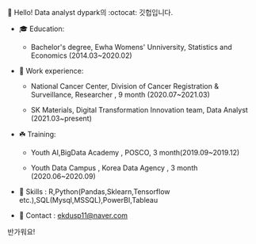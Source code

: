 👋 Hello! Data analyst dypark의 :octocat: 깃헙입니다.


* 🎓 Education:
      
     * Bachelor's degree, Ewha Womens' Unniversity, Statistics and Economics (2014.03~2020.02)
      
* 💼 Work experience:
      
     * National Cancer Center, Division of Cancer Registration & Surveillance, Researcher , 9 month (2020.07~2021.03)
      
      
     * SK Materials, Digital Transformation Innovation team, Data Analyst (2021.03~present)
      
* ☘️ Training:
      
     * Youth AI,BigData Academy , POSCO, 3 month(2019.09~2019.12)
      
      
     * Youth Data Campus , Korea Data Agency , 3 month (2020.06~2020.09)

* 🌟 Skills : R,Python(Pandas,Sklearn,Tensorflow etc.),SQL(Mysql,MSSQL),PowerBI,Tableau


* 📧  Contact : ekdusp11@naver.com


반가워요!

